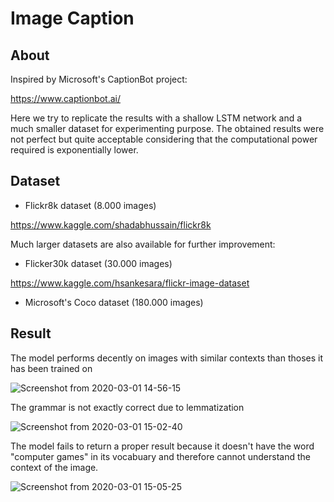 # Image Caption
## About
Inspired by Microsoft's CaptionBot project: 

https://www.captionbot.ai/

Here we try to replicate the results with a shallow LSTM network and a much smaller dataset for experimenting purpose. The obtained results were not perfect but quite acceptable considering that the computational power required is exponentially lower.

## Dataset

+ Flickr8k dataset (8.000 images)

https://www.kaggle.com/shadabhussain/flickr8k

Much larger datasets are also available for further improvement:

+ Flicker30k dataset (30.000 images)

https://www.kaggle.com/hsankesara/flickr-image-dataset

+ Microsoft's Coco dataset (180.000 images)

## Result

The model performs decently on images with similar contexts than thoses it has been trained on

![Screenshot from 2020-03-01 14-56-15](https://user-images.githubusercontent.com/37239826/75620726-b7e7c880-5bcf-11ea-84e8-6c43da4b5cf9.png)

The grammar is not exactly correct due to lemmatization

![Screenshot from 2020-03-01 15-02-40](https://user-images.githubusercontent.com/37239826/75620727-bd451300-5bcf-11ea-867a-1624604b0420.png)

The model fails to return a proper result because it doesn't have the word "computer games" in its vocabuary and therefore cannot understand the context of the image.

![Screenshot from 2020-03-01 15-05-25](https://user-images.githubusercontent.com/37239826/75620730-bfa76d00-5bcf-11ea-8c14-8a7c2244af9d.png)
